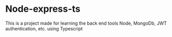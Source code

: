 # Node-express-ts

This is a project made for learning the back end tools Node, MongoDb, JWT authentication, etc. using Typescript
